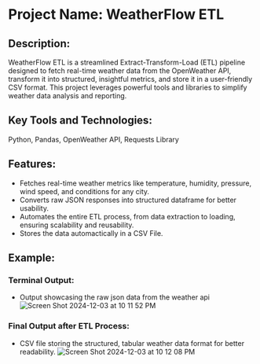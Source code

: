 # Project Name: WeatherFlow ETL

## Description:
WeatherFlow ETL is a streamlined Extract-Transform-Load (ETL) pipeline designed to fetch real-time weather data from the OpenWeather API, transform it into structured, insightful metrics, and store it in a user-friendly CSV format. This project leverages powerful tools and libraries to simplify weather data analysis and reporting.

## Key Tools and Technologies: 
Python, Pandas, OpenWeather API, Requests Library

## Features:
- Fetches real-time weather metrics like temperature, humidity, pressure, wind speed, and conditions for any city.
- Converts raw JSON responses into structured dataframe for better usability.
- Automates the entire ETL process, from data extraction to loading, ensuring scalability and reusability.
- Stores the data automactically in a CSV File.

## Example: 
### Terminal Output: 
- Output showcasing the raw json data from the weather api
 ![Screen Shot 2024-12-03 at 10 11 52 PM](https://github.com/user-attachments/assets/36df14c7-3b37-4de6-bfd0-9270666e0ce3)

### Final Output after ETL Process:
- CSV file storing the structured, tabular weather data format for better readability. 
 ![Screen Shot 2024-12-03 at 10 12 08 PM](https://github.com/user-attachments/assets/a43de900-1808-4886-8c2c-4802431e3634)


